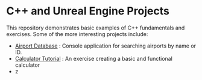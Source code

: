 # C++ and Unreal Engine Projects
This repository demonstrates basic examples of C++ fundamentals and exercises. Some of the more interesting projects include:
- [Airport Database](https://github.com/BrooksRadtke/CPlusPlus-and-Unreal-Engine-Projects/tree/main/AirportDatabase) : Console application for searching airports by name or ID. 
- [Calculator Tutorial](https://github.com/BrooksRadtke/CPlusPlus-and-Unreal-Engine-Projects/tree/main/CalculatorTutorial) : An exercise creating a basic and functional calculator
- z
